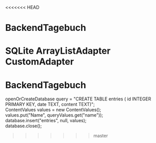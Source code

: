 <<<<<<< HEAD
# BackendTagebuch

SQLite ArrayListAdapter CustomAdapter
=======
# BackendTagebuch

openOrCreateDatabase 
query = "CREATE TABLE entries ( id INTEGER PRIMARY KEY, date TEXT, content TEXT)"; <br>
ContentValues values = new ContentValues(); <br>
values.put("Name", queryValues.get("name")); <br>
database.insert("entries", null, values); <br>
database.close(); 
>>>>>>> master
